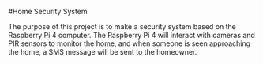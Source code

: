 #Home Security System

The purpose of this project is to make a security system based on the Raspberry Pi 4 computer. The Raspberry Pi 4 will interact with cameras and PIR sensors to monitor the home, and when someone is seen approaching the home, a SMS message will be sent to the homeowner.

